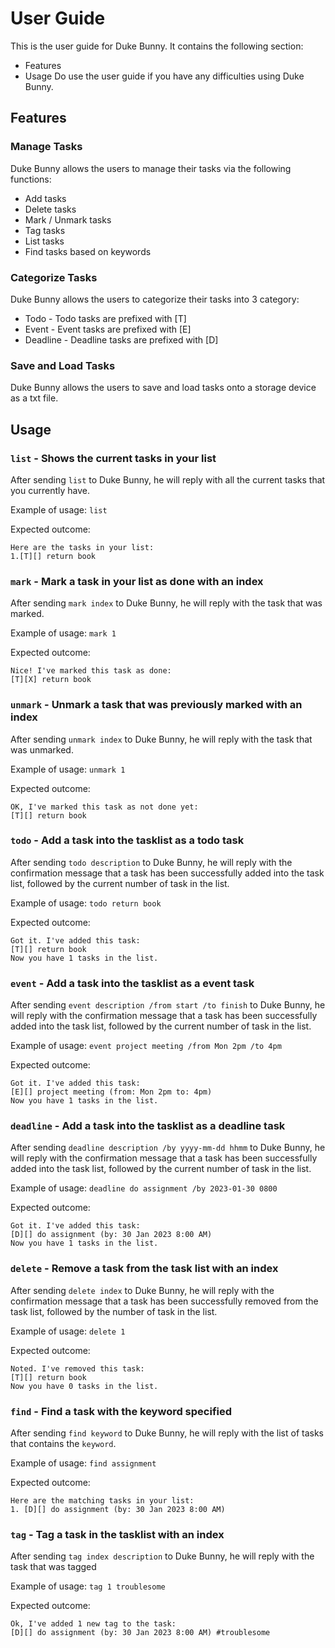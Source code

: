 # User Guide
This is the user guide for Duke Bunny.
It contains the following section:
* Features
* Usage
Do use the user guide if you have any difficulties using Duke Bunny.

## Features 
### Manage Tasks
Duke Bunny allows the users to manage their tasks via the following functions:
* Add tasks
* Delete tasks
* Mark / Unmark tasks
* Tag tasks
* List tasks
* Find tasks based on keywords

### Categorize Tasks
Duke Bunny allows the users to categorize their tasks into 3 category:
* Todo - Todo tasks are prefixed with [T]
* Event - Event tasks are prefixed with [E]
* Deadline - Deadline tasks are prefixed with [D]

### Save and Load Tasks
Duke Bunny allows the users to save and load tasks onto a storage device as a txt file.

## Usage
### `list` - Shows the current tasks in your list
After sending `list` to Duke Bunny, he will reply with all
the current tasks that you currently have.

Example of usage:
`list`

Expected outcome:
```
Here are the tasks in your list:
1.[T][] return book
```

### `mark` - Mark a task in your list as done with an index
After sending `mark index` to Duke Bunny, he will reply with the 
task that was marked.

Example of usage:
`mark 1`

Expected outcome:
```
Nice! I've marked this task as done:
[T][X] return book
```

### `unmark` - Unmark a task that was previously marked with an index
After sending `unmark index` to Duke Bunny, he will reply with the
task that was unmarked.

Example of usage:
`unmark 1`

Expected outcome:
```
OK, I've marked this task as not done yet:
[T][] return book
```

### `todo` - Add a task into the tasklist as a todo task
After sending `todo description` to Duke Bunny, he will reply with
the confirmation message that a task has been successfully added 
into the task list, followed by the current number of task in the list.

Example of usage:
`todo return book`

Expected outcome:
```
Got it. I've added this task:
[T][] return book
Now you have 1 tasks in the list.
```

### `event` - Add a task into the tasklist as a event task
After sending `event description /from start /to finish` to Duke Bunny,
he will reply with the confirmation message that a task has been successfully
added into the task list, followed by the current number of task in the list.

Example of usage:
`event project meeting /from Mon 2pm /to 4pm`

Expected outcome:
```
Got it. I've added this task:
[E][] project meeting (from: Mon 2pm to: 4pm)
Now you have 1 tasks in the list.
```

### `deadline` - Add a task into the tasklist as a deadline task
After sending `deadline description /by yyyy-mm-dd hhmm` to
Duke Bunny, he will reply with the confirmation message that a task has
been successfully added into the task list, followed by the current
number of task in the list.

Example of usage:
`deadline do assignment /by 2023-01-30 0800`

Expected outcome:
```
Got it. I've added this task:
[D][] do assignment (by: 30 Jan 2023 8:00 AM)
Now you have 1 tasks in the list.
```

### `delete` - Remove a task from the task list with an index
After sending `delete index` to Duke Bunny, he will reply with the confirmation
message that a task has been successfully removed from the task list, followed by
the number of task in the list.

Example of usage:
`delete 1`

Expected outcome:
```
Noted. I've removed this task:
[T][] return book
Now you have 0 tasks in the list.
```

### `find` - Find a task with the keyword specified
After sending `find keyword` to Duke Bunny, he will reply with the list of tasks
that contains the `keyword`.

Example of usage:
`find assignment`

Expected outcome:
```
Here are the matching tasks in your list:
1. [D][] do assignment (by: 30 Jan 2023 8:00 AM)
```

### `tag` - Tag a task in the tasklist with an index
After sending `tag index description` to Duke Bunny, he will reply with
the task that was tagged

Example of usage:
`tag 1 troublesome`

Expected outcome:
```
Ok, I've added 1 new tag to the task:
[D][] do assignment (by: 30 Jan 2023 8:00 AM) #troublesome
```
